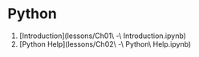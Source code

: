 

# Python

1. [Introduction](lessons/Ch01\ -\ Introduction.ipynb)
2. [Python Help](lessons/Ch02\ -\ Python\ Help.ipynb)
